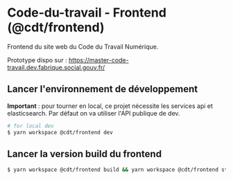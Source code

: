 # Code-du-travail - Frontend (@cdt/frontend)

Frontend du site web du Code du Travail Numérique.

Prototype dispo sur : https://master-code-travail.dev.fabrique.social.gouv.fr/


## Lancer l'environnement de développement

**Important** : pour tourner en local, ce projet nécessite les services api et elasticsearch. Par défaut on va utiliser l'API publique de dev.

```sh
# for local dev
$ yarn workspace @cdt/frontend dev
```

## Lancer la version build du frontend

```sh
$ yarn workspace @cdt/frontend build && yarn workspace @cdt/frontend start
```


